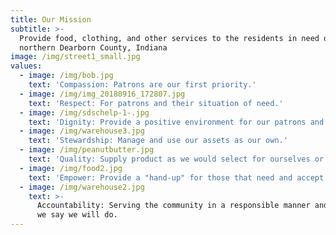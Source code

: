 ```yaml
---
title: Our Mission
subtitle: >-
  Provide food, clothing, and other services to the residents in need of
  northern Dearborn County, Indiana
image: /img/street1_small.jpg
values:
  - image: /img/bob.jpg
    text: 'Compassion: Patrons are our first priority.'
  - image: /img/img_20180916_172807.jpg
    text: 'Respect: For patrons and their situation of need.'
  - image: /img/sdschelp-1-.jpg
    text: 'Dignity: Provide a positive environment for our patrons and volunteers.'
  - image: /img/warehouse3.jpg
    text: 'Stewardship: Manage and use our assets as our own.'
  - image: /img/peanutbutter.jpg
    text: 'Quality: Supply product as we would select for ourselves or homes.'
  - image: /img/food2.jpg
    text: 'Empower: Provide a "hand-up" for those that need and accept it.'
  - image: /img/warehouse2.jpg
    text: >-
      Accountability: Serving the community in a responsible manner and do what
      we say we will do.
---
```


